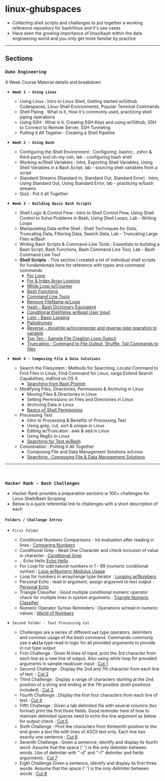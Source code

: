 # linux-ghubspaces 

* Collecting shell scripts and challenges to put together a working reference repository for bash/linux and it's use cases
* Have seen the growing importance of linux/bash within the data engineering world and you only get more familiar by practice

--- 

## **Sections**

### **`Duke Engineering`**
4 Week Course Material details and breakdown

* **`Week 1 - Using Linux`**
    - Using Linux : Intro to Linux Shell, Getting started w/Github Codespaces, Linux Shell Environments, Popular Terminal Commands
    - Shell Piping : What is it, How it's commonly used, practicing shell piping operations
    - Using SSH : What is it, Creating SSH Keys and using w/Github, SSH to Connect to Remote Server, SSH Tunneling
    - Putting it All Togeher : Creating a Shell Pipeline

* **`Week 2 - Using Bash`**
    - Configuring the Shell Environment : Configuring .bashrc, .zshrc & third-party tool oh-my-zsh, lab - configuring bash shell
    - Working w/Shell Variables : Intro, Exporting Shell Variables, Using Shell Variables in a Bash Script, lab - sourcing shell variables from a script
    - Standard Streams (Standard In, Standard Out, Standard Error) : Intro, Using Standard Out, Using Standard Error, lab - practicing w/bash streams
    - Quiz : Put it all Together

* **`Week 3 - Building Basic Bash Scripts`** 
    - Shell Logic & Control Flow : Intro to Shell Control Flow, Using Shell Control to Solve Problems in Bash, Using Shell Loops, Lab - Writing Loops
    - Manipulating Data w/the Shell : Shell Techniques for Data, Truncating Data, Filtering Data, Search Data, Lab - Truncating Large Files w/Bash
    - Writing Bash Scripts & Command-Line Tools : Essentials to building a Bash Script, Bash Functions, Bash Command Line Tool, Lab - Bash Command Line Tool
    - **Shell Scripts** - This section I created a lot of individual shell scripts for fundamentals here for reference with types and command commands 
        - [For Loop](/deng_duke/basic-opening-weeks/fruitloop.sh)
        - [For & Index Array Looping](/deng_duke/basic-opening-weeks/loops.sh)
        - [While Loop w/Counter](/deng_duke/basic-opening-weeks/while-loop.sh)
        - [Bash Functions](/deng_duke/basic-opening-weeks/bash-functions.sh)
        - [Command Line Tools](/deng_duke/basic-opening-weeks/cli.sh)
        - [Remove FileName w/Loop](/deng_duke/basic-opening-weeks/dropten.sh)
        - [Hash - Bash Dictionary Equivalent](/deng_duke/basic-opening-weeks/hashes.sh)
        - [Conditional if/elif/else w/Read User Input](/deng_duke/basic-opening-weeks/if-else.sh)
        - [Lists - Basic Looping](/deng_duke/basic-opening-weeks/lists.sh)
        - [Palindromes](/deng_duke/basic-opening-weeks/palindromes.sh)
        - [Reverse - do/while w/Incrementer and reverse pipe operation to variable](/deng_duke/basic-opening-weeks/reverse.sh)
        - [Top Ten - Sample File Creation Loop Output](/deng_duke/basic-opening-weeks/topten.sh)
        - [Truncating - Command to File Output, Shuffle, Tail Commands to files](/deng_duke/basic-opening-weeks/truncating.sh)

* **`Week 4 - Composing File & Data Solutions`**
    - Search the Filesystem : Methods for Searching, Locate Command to Find Files in Linux, Find Command for Linux, xargs Extend Search Capabilities, mdfind on OS X
        - [Searching from Bash Prompt](/deng_duke/closing-week-items/SearchCommands/README.md)
    - Modifying Files, Directories, Permissions & Archiving in Linux
        - Moving Files & Directories in Linux
        - Setting Permissions on Files and Directories in Linux
        - Archiving Data in Linux
        - [Basics of Shell Permissions](/deng_duke/closing-week-items/ShellPermissionsLab/README.md)
    - Processing Text
        - Intro to Processing & Benefits of Processing Text 
        - Using grep, cut, sort & unique in Linux
        - Editing w/Truncaton : awk & sed in Linux
        - Using RegEx in Linux
        - [Searching for Text w/Bash](/deng_duke/closing-week-items/Searching%20for%20Text%20with%20Bash/README.md)
    - Columination : Putting It All Together
        - Composing File and Data Management Solutions w/Linus
        - [Searching : Composing File & Data Management Solutions](/deng_duke/closing-week-items/ComposingFileDataSolutions/README.md)

---

<br>

### **`Hacker Rank - Bash Challenges`**
* Hacker Rank provides a preparation sections w 100+ challenges for Linux Shell/Bash Scripting 
* Below is a quick referential link to challenges with a short description of each

#### `Folders / Challenge Intros`
* `First Folder`
    - Conditional Numbers Comparisons - Int evaluation after reading in lines : [Comparing Numbers](/hacker_rank/diff_easy/comparing_numbers.sh)
    - Conditional Grep - Read One Character and check inclusion of value in character : [Conditional Grep](/hacker_rank/diff_easy/conditional_grep.sh)
    - .. Echo Hello [Echo Hello](/hacker_rank/diff_easy/lets_echo.sh)
    - For Loop for odd natural numbers in 1 - 99 (numeric conditional syntax) : [Loop w/Numeric Modulus Usage](/hacker_rank/diff_easy/looping_skipping.sh)
    - Loop for numbers in array/range type iterator : [Looping w/Numbers](/hacker_rank/diff_easy/looping_with_numbers.sh)
    - Personal Echo : read in argument, assign arguemnt to text output : [Personal Echo](/hacker_rank/diff_easy/personal-echo.sh)
    - Triangle Classifier : Good multiple conditional numeric operator check for multiple lines in system arguments : [Triangle Numeric Classifier](/hacker_rank/diff_easy/triangle_classifier.sh)
    - Numeric Operator Syntax Reminders : Operations w/read in numeric values : [World of Numbers](/hacker_rank/diff_easy/world_of_numbers.sh)

* `Second Folder - Text Processing Cut`
    - Challenges are a series of different **`cut`** type operators, delimiters and common usage of the bash command. Commands commonly use a **`while`** type read in logic for all provided arguments to provide in cut type output
    - First Challenge : Given N lines of input, print the 3rd character from each line as a new line of output. Also using while loop for provided arguments in sample read/user input : [Cut 1](/hacker_rank/diff_easy_2_cut/txtprocess_cut1.sh)
    - Second Challenge : Display the 2nd and 7th character from each line of text. : [Cut 2](/hacker_rank/diff_easy_2_cut/txtprocess_cut2.sh)
    - Third Challenge : Display a range of characters starting at the 2nd position of a string and ending at the 7th position (both positions included) : [Cut 3](/hacker_rank/diff_easy_2_cut/txtprocess_cut3.sh)
    - Fourth Challenge : Display the first four characters from each line of text : [Cut 4](/hacker_rank/diff_easy_2_cut/txtprocess_cut4.sh)
    - Fifth Challenge : Given a tab delimited file with several columns (tsv format) print the first three fields. Good reminder here of how to maintain delimited spaces need to echo the line argument as below for output check : [Cut 5](/hacker_rank/diff_easy_2_cut/txtprocess_cut5.sh)
    - Sixth Challenge : Print the characters from thirteenth position to the end given a text file with lines of ASCII text only. Each line has exactly one sentence : [Cut 6](/hacker_rank/diff_easy_2_cut/txtprocess_cut6.sh)
    - Seventh Challenge : Given a sentence, identify and display its fourth word. Assume that the space (' ') is the only delimiter between words. Use of delimiter with "-d" and "-f" delimiter and fields argurments : [Cut 7](/hacker_rank/diff_easy_2_cut/txtprocess_cut7.sh)
    - Eigth Challenge  Given a sentence, identify and display its first three words. Assume that the space (' ')  is the only delimiter between words : [Cut 8](/hacker_rank/diff_easy_2_cut/txtprocess_cut8.sh)

